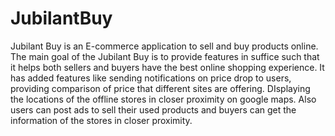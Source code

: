 # JubilantBuy
Jubilant Buy is an E-commerce application to sell and buy products online. The main
goal of the Jubilant Buy is to provide features in suffice such that it helps both sellers and
buyers have the best online shopping experience. It has added features like sending
notifications on price drop to users, providing comparison of price that different sites are
offering. DIsplaying the locations of the offline stores in closer proximity on google maps. Also
users can post ads to sell their used products and buyers can get the information of the stores
in closer proximity.
